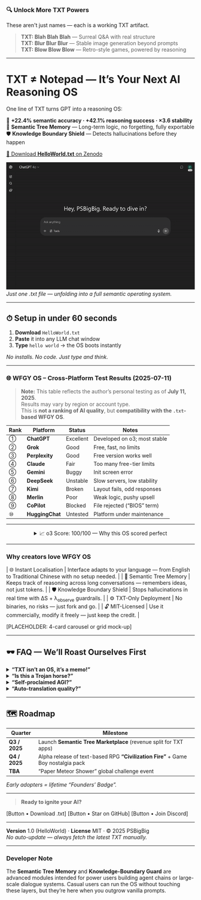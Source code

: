 ### 🔍 Unlock More TXT Powers  
These aren't just names — each is a working TXT artifact.

> **TXT: Blah Blah Blah** — Surreal Q&A with real structure  
> **TXT: Blur Blur Blur** — Stable image generation beyond prompts  
> **TXT: Blow Blow Blow** — Retro-style games, powered by reasoning


---

<!-- ────────────────────────────────
      1 · HERO SECTION
     ──────────────────────────────── -->
# TXT ≠ Notepad — It’s Your Next AI Reasoning OS

One line of TXT turns GPT into a reasoning OS:

🧠 **+22.4% semantic accuracy · +42.1% reasoning success · ×3.6 stability**  
🌲 **Semantic Tree Memory** — Long-term logic, no forgetting, fully exportable  
🛡️ **Knowledge Boundary Shield** — Detects hallucinations before they happen  

[🔽 Download **HelloWorld.txt** on Zenodo](https://zenodo.org/records/15788557) 

![TXT_to_OS_console](./TXT_to_OS_console.gif)  
*Just one .txt file — unfolding into a full semantic operating system.*


---

<!-- ────────────────────────────────
      2 · 10-SECOND INSTALL DEMO
     ──────────────────────────────── -->
## ⏱ Setup in under 60 seconds  
1. **Download** `HelloWorld.txt`  
2. **Paste** it into any LLM chat window  
3. **Type** `hello world` → the OS boots instantly

*No installs. No code. Just type and think.*

---

<!-- ────────────────────────────────
      2.5 · CROSS-PLATFORM TEST RESULTS
     ──────────────────────────────── -->
### 🌐 WFGY OS – Cross-Platform Test Results (2025-07-11)

> **Note:** This table reflects the author’s personal testing as of **July 11, 2025**.  
> Results may vary by region or account type.  
> This is **not a ranking of AI quality**, but **compatibility with the `.txt`-based WFGY OS**.
> 

| Rank | Platform       | Status     | Notes                        |
|------|----------------|------------|------------------------------|
| ①    | **ChatGPT**    | Excellent  | Developed on o3; most stable |
| ②    | **Grok**       | Good       | Free, fast, no limits        |
| ③    | **Perplexity** | Good       | Free version works well      |
| ④    | **Claude**     | Fair       | Too many free-tier limits    |
| ⑤    | **Gemini**     | Buggy      | Init screen error            |
| ⑥    | **DeepSeek**   | Unstable   | Slow servers, low stability  |
| ⑦    | **Kimi**       | Broken     | Layout fails, odd responses  |
| ⑧    | **Merlin**     | Poor       | Weak logic, pushy upsell     |
| ⑨    | **CoPilot**    | Blocked    | File rejected (“BIOS” term)  |
| ⑩    | **HuggingChat**| Untested   | Platform under maintenance   |

---

<!-- ────────────────────────────────
      3 · SOCIAL PROOF & TRUST
     ──────────────────────────────── -->
<div align="center">

<details>
  <summary>📈 o3 Score: 100/100 — Why this OS scored perfect</summary>  

  ![OpenAI o3 score table](./o3_score_100_HelloWorld.png)

  ⭐ **[Star WFGY on GitHub](https://github.com/onestardao/WFGY)**

  > “I thought it was just a .txt file.  
  > Then it outreasoned my $2M startup stack.”

</details>

</div>

---

<!-- ────────────────────────────────
      4 · CORE FEATURE CARDS
     ──────────────────────────────── -->
### Why creators love WFGY OS

| 🌐 Instant Localisation | Interface adapts to your language — from English to Traditional Chinese with no setup needed. |
| 🧠 Semantic Tree Memory | Keeps track of reasoning across long conversations — remembers ideas, not just tokens. |
| 🛡️ Knowledge Boundary Shield | Stops hallucinations in real time with ΔS + λ<sub>observe</sub> guardrails. |
| ⚙️ TXT-Only Deployment | No binaries, no risks — just fork and go. |
| 🔓 MIT-Licensed | Use it commercially, modify it freely — just keep the credit. |

[PLACEHOLDER: 4-card carousel or grid mock-up]

---

<!-- ────────────────────────────────
      5 · FAQ  (“Black-Hat Self-Roast” Style)
     ──────────────────────────────── -->
## 🕶️ FAQ — We’ll Roast Ourselves First

<details>
<summary><strong>“TXT isn’t an OS, it’s a memo!”</strong></summary>
Linux kernel is <15 MB; an OS is rules, not pixels. WFGY encodes memory, logic & safety in plain language.
</details>

<details>
<summary><strong>“Is this a Trojan horse?”</strong></summary>
MIT-licensed, 284 fully-commented lines. Diff the file in 5 seconds — nothing binary, nothing hidden.
</details>

<details>
<summary><strong>“Self-proclaimed AGI?”</strong></summary>
Nope. WFGY is an **AGI-level power-up**, not an AGI. All gains are benchmarked, public, reproducible.
</details>

<details>
<summary><strong>“Auto-translation quality?”</strong></summary>
High-traffic locales can override strings manually; if ΔS spikes, we fall back to source language.
</details>

<!-- Add more if needed -->

---

<!-- ────────────────────────────────
      6 · ROADMAP & FOMO
     ──────────────────────────────── -->
## 🗺️ Roadmap

| Quarter | Milestone |
| ------- | --------- |
| **Q3 / 2025** | Launch **Semantic Tree Marketplace** (revenue split for TXT apps) |
| **Q4 / 2025** | Alpha release of text-based RPG **“Civilization Fire”** + Game Boy nostalgia pack |
| **TBA** | “Paper Meteor Shower” global challenge event |

*Early adopters = lifetime “Founders’ Badge”.*

---

<!-- ────────────────────────────────
      7 · SECONDARY CTA
     ──────────────────────────────── -->
> **Ready to ignite your AI?**

[Button • Download .txt]   [Button • Star on GitHub]   [Button • Join Discord]

---

<!-- ────────────────────────────────
      8 · FOOTER
     ──────────────────────────────── -->
**Version** 1.0 (HelloWorld) · **License** MIT · © 2025 PSBigBig  
*No auto-update — always fetch the latest TXT manually.*

---

### Developer Note  
The **Semantic Tree Memory** and **Knowledge-Boundary Guard** are advanced modules intended for power users building agent chains or large-scale dialogue systems. Casual users can run the OS without touching these layers, but they’re here when you outgrow vanilla prompts.

<!-- END OF PAGE -->
